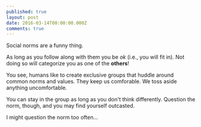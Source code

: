 ```yaml
---
published: true
layout: post
date: 2016-03-14T00:00:00.000Z
comments: true
---
```


Social norms are a funny thing.

As long as you follow along with them you be *ok* (i.e., you will fit in). Not doing so will categorize you as one of the **others**!

You see, humans like to create exclusive groups that huddle around common norms and values. They keep us comforable. We toss aside anything uncomfortable. 

You can stay in the group as long as you don't think differently. Question the norm, though, and you may find yourself outcasted.

I might question the norm too often...







